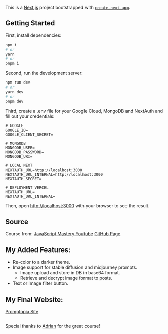 This is a [Next.js](https://nextjs.org/) project bootstrapped with [`create-next-app`](https://github.com/vercel/next.js/tree/canary/packages/create-next-app).

## Getting Started

First, install dependencies:

```bash
npm i
# or
yarn
# or
pnpm i
```

Second, run the development server:

```bash
npm run dev
# or
yarn dev
# or
pnpm dev
```

Third, create a .env file for your Google Cloud, MongoDB and NextAuth and fill out your credentials:

```.env
# GOOGLE 
GOOGLE_ID=
GOOGLE_CLIENT_SECRET=

# MONGODB 
MONGODB_USER=
MONGODB_PASSWORD=
MONGODB_URI=

# LOCAL NEXT
NEXTAUTH_URL=http://localhost:3000
NEXTAUTH_URL_INTERNAL=http://localhost:3000
NEXTAUTH_SECRET=

# DEPLOYMENT VERCEL
NEXTAUTH_URL=
NEXTAUTH_URL_INTERNAL=  
```

Then, open [http://localhost:3000](http://localhost:3000) with your browser to see the result.

## Source

Course from: 
[JavaScript Mastery Youtube](https://www.youtube.com/watch?v=wm5gMKuwSYk&t=11502s&ab_channel=JavaScriptMastery)
[GitHub Page](https://github.com/adrianhajdin/project_next_13_ai_prompt_sharing)


## My Added Features:

- Re-color to a darker theme.
- Image support for stable diffusion and midjourney prompts.
    - Image upload and store in DB in base64 format.
    - Retrieve and decrypt image format to posts.
- Text or Image filter button.



## My Final Website: 
[Promptopia Site](https://promptopia-next-js-course.vercel.app)

##
Special thanks to [Adrian](https://github.com/adrianhajdin) for the great course!
